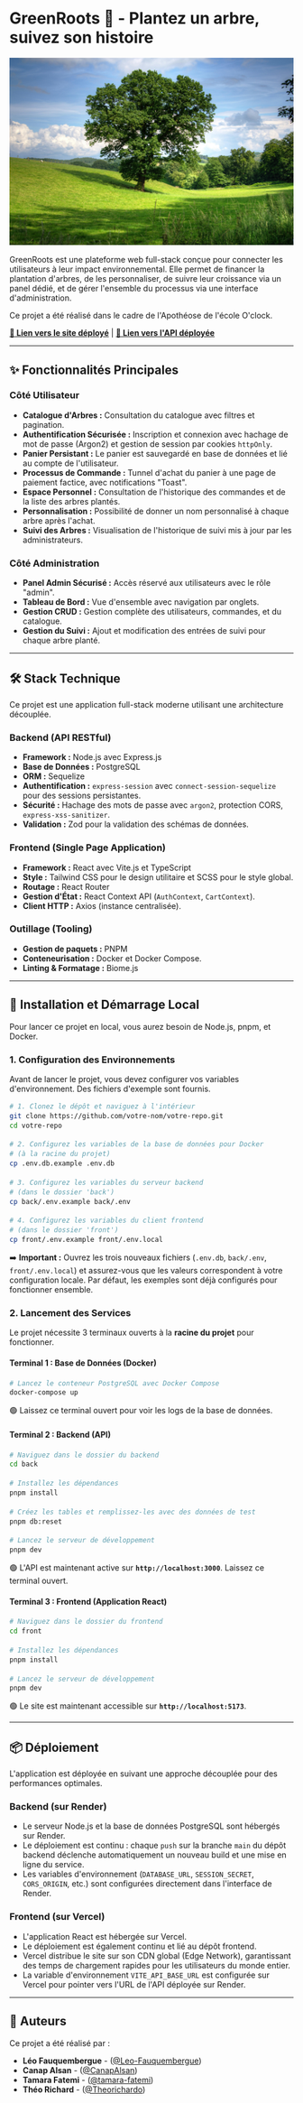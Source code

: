 # GreenRoots 🌳 - Plantez un arbre, suivez son histoire

![Bannière GreenRoots](./front/src/assets/background-tree.jpg)

GreenRoots est une plateforme web full-stack conçue pour connecter les utilisateurs à leur impact environnemental. Elle permet de financer la plantation d'arbres, de les personnaliser, de suivre leur croissance via un panel dédié, et de gérer l'ensemble du processus via une interface d'administration.

Ce projet a été réalisé dans le cadre de l'Apothéose de l'école O'clock.

**[🔗 Lien vers le site déployé](https://greenroots-app.vercel.app/)** | **[🔗 Lien vers l'API déployée](https://greenroots-api.onrender.com/)**

---

## ✨ Fonctionnalités Principales

### Côté Utilisateur
- **Catalogue d'Arbres :** Consultation du catalogue avec filtres et pagination.
- **Authentification Sécurisée :** Inscription et connexion avec hachage de mot de passe (Argon2) et gestion de session par cookies `httpOnly`.
- **Panier Persistant :** Le panier est sauvegardé en base de données et lié au compte de l'utilisateur.
- **Processus de Commande :** Tunnel d'achat du panier à une page de paiement factice, avec notifications "Toast".
- **Espace Personnel :** Consultation de l'historique des commandes et de la liste des arbres plantés.
- **Personnalisation :** Possibilité de donner un nom personnalisé à chaque arbre après l'achat.
- **Suivi des Arbres :** Visualisation de l'historique de suivi mis à jour par les administrateurs.

### Côté Administration
- **Panel Admin Sécurisé :** Accès réservé aux utilisateurs avec le rôle "admin".
- **Tableau de Bord :** Vue d'ensemble avec navigation par onglets.
- **Gestion CRUD :** Gestion complète des utilisateurs, commandes, et du catalogue.
- **Gestion du Suivi :** Ajout et modification des entrées de suivi pour chaque arbre planté.

---

## 🛠️ Stack Technique

Ce projet est une application full-stack moderne utilisant une architecture découplée.

### Backend (API RESTful)
- **Framework :** Node.js avec Express.js
- **Base de Données :** PostgreSQL
- **ORM :** Sequelize
- **Authentification :** `express-session` avec `connect-session-sequelize` pour des sessions persistantes.
- **Sécurité :** Hachage des mots de passe avec `argon2`, protection CORS, `express-xss-sanitizer`.
- **Validation :** Zod pour la validation des schémas de données.

### Frontend (Single Page Application)
- **Framework :** React avec Vite.js et TypeScript
- **Style :** Tailwind CSS pour le design utilitaire et SCSS pour le style global.
- **Routage :** React Router
- **Gestion d'État :** React Context API (`AuthContext`, `CartContext`).
- **Client HTTP :** Axios (instance centralisée).

### Outillage (Tooling)
- **Gestion de paquets :** PNPM
- **Conteneurisation :** Docker et Docker Compose.
- **Linting & Formatage :** Biome.js

---

## 🚀 Installation et Démarrage Local

Pour lancer ce projet en local, vous aurez besoin de Node.js, pnpm, et Docker.

### 1. Configuration des Environnements

Avant de lancer le projet, vous devez configurer vos variables d'environnement. Des fichiers d'exemple sont fournis.

```bash
# 1. Clonez le dépôt et naviguez à l'intérieur
git clone https://github.com/votre-nom/votre-repo.git
cd votre-repo

# 2. Configurez les variables de la base de données pour Docker
# (à la racine du projet)
cp .env.db.example .env.db

# 3. Configurez les variables du serveur backend
# (dans le dossier 'back')
cp back/.env.example back/.env

# 4. Configurez les variables du client frontend
# (dans le dossier 'front')
cp front/.env.example front/.env.local
```
➡️ **Important :** Ouvrez les trois nouveaux fichiers (`.env.db`, `back/.env`, `front/.env.local`) et assurez-vous que les valeurs correspondent à votre configuration locale. Par défaut, les exemples sont déjà configurés pour fonctionner ensemble.

### 2. Lancement des Services

Le projet nécessite 3 terminaux ouverts à la **racine du projet** pour fonctionner.

#### **Terminal 1 : Base de Données (Docker)**
```bash
# Lancez le conteneur PostgreSQL avec Docker Compose
docker-compose up
```
🟢 Laissez ce terminal ouvert pour voir les logs de la base de données.

#### **Terminal 2 : Backend (API)**
```bash
# Naviguez dans le dossier du backend
cd back

# Installez les dépendances
pnpm install

# Créez les tables et remplissez-les avec des données de test
pnpm db:reset

# Lancez le serveur de développement
pnpm dev
```
🟢 L'API est maintenant active sur **`http://localhost:3000`**. Laissez ce terminal ouvert.

#### **Terminal 3 : Frontend (Application React)**
```bash
# Naviguez dans le dossier du frontend
cd front

# Installez les dépendances
pnpm install

# Lancez le serveur de développement
pnpm dev
```
🟢 Le site est maintenant accessible sur **`http://localhost:5173`**.

---

## 📦 Déploiement

L'application est déployée en suivant une approche découplée pour des performances optimales.

### Backend (sur Render)
- Le serveur Node.js et la base de données PostgreSQL sont hébergés sur Render.
- Le déploiement est continu : chaque `push` sur la branche `main` du dépôt backend déclenche automatiquement un nouveau build et une mise en ligne du service.
- Les variables d'environnement (`DATABASE_URL`, `SESSION_SECRET`, `CORS_ORIGIN`, etc.) sont configurées directement dans l'interface de Render.

### Frontend (sur Vercel)
- L'application React est hébergée sur Vercel.
- Le déploiement est également continu et lié au dépôt frontend.
- Vercel distribue le site sur son CDN global (Edge Network), garantissant des temps de chargement rapides pour les utilisateurs du monde entier.
- La variable d'environnement `VITE_API_BASE_URL` est configurée sur Vercel pour pointer vers l'URL de l'API déployée sur Render.

---

## 👥 Auteurs

Ce projet a été réalisé par :
- **Léo Fauquembergue** - ([@Leo-Fauquembergue](https://github.com/Leo-Fauquembergue))
- **Canap Alsan** - ([@CanapAlsan](https://github.com/CanapAlsan))
- **Tamara Fatemi** - ([@tamara-fatemi](https://github.com/tamara-fatemi))
- **Théo Richard** - ([@Theorichardo](https://github.com/Theorichardo))
